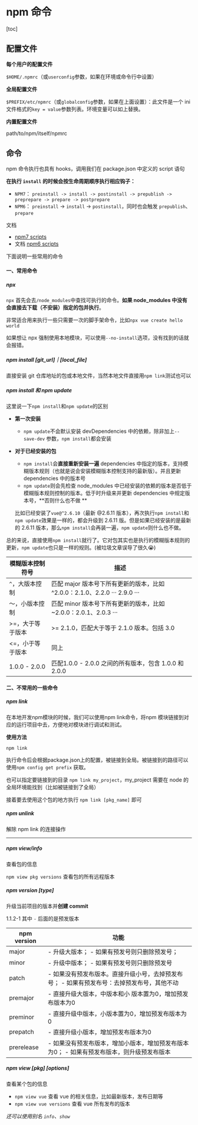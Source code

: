 # npm 命令

[toc]

## 配置文件

**每个用户的配置文件**

`$HOME/.npmrc`（或`userconfig`参数，如果在环境或命令行中设置）

**全局配置文件**

`$PREFIX/etc/npmrc`（或`globalconfig`参数，如果在上面设置）：此文件是一个 ini 文件格式的`key = value`参数列表。环境变量可以如上替换。

**内置配置文件**

path/to/npm/itself/npmrc

## 命令

npm 命令执行也具有 hooks，调用我们在 package.json 中定义的 script 语句

**在执行 `install` 的时候会按生命周期顺序执行相应钩子：** 

- `NPM7`： `preinstall -> install -> postinstall -> prepublish -> preprepare -> prepare -> postprepare` 
- `NPM6`： `preinstall` -> `install` -> `postinstall`，同时也会触发 `prepublish`、`prepare` 

文档 

- [npm7 scripts](https://link.segmentfault.com/?enc=9zq0v54Tk7tWkRgiVlx0nA%3D%3D.dFVGvQ39ymMeixrbnKTWrXpsxRBy6ri7x%2B%2F6VS5nl0NRcY2mp23qrMEF2DrYy7i2) 
- 文档 [npm6 scripts](https://link.segmentfault.com/?enc=mDy03RZZCFx6PJe8uM4cxQ%3D%3D.gDzTZYOyM3e5TifQdHwYFJQXaMqLpVq9SSpeZlAMS0pGSqxJ2a572BbITboVQDrk) 

下面说明一些常用的命令

#### 一、常用命令

##### npx

`npx` 首先会去`/node_modules`中查找可执行的命令。**如果 node_modules 中没有会直接去下载（不安装）指定的包并执行**。

非常适合用来执行一些只需要一次的脚手架命令，比如`npx vue create hello world`

如果想让 npx 强制使用本地模块，可以使用`--no-install`选项，没有找到的话就会报错。

##### npm install [git_url]｜[local_file]

直接安装 git 仓库地址的包或本地文件，当然本地文件直接用`npm link`测试也可以

##### npm install 和 npm update

这里说一下`npm install`和`npm update`的区别

- **第一次安装** 

  - `npm update`不会默认安装 devDependencies 中的依赖，除非加上`--save-dev` 参数，`npm install`都会安装

- **对于已经安装的包** 

  - `npm install`会**直接重新安装一遍** dependencies 中指定的版本，支持模糊版本规则（也就是说会安装模糊版本控制支持的最新版）。并且更新 dependencies 中的版本号
  - `npm update`则会先检查 node_modules 中已经安装的依赖的版本是否低于模糊版本规则控制的版本。低于时升级来并更新 dependencies 中规定版本号，**否则什么也不做 **

  比如已经安装了`vue@^2.6.10`（最新 @2.6.11 版本），再次执行`npm install`和`npm update`效果是一样的，都会升级到 2.6.11 版。但是如果已经安装的是最新的 2.6.11 版本，那么`npm install`会再装一遍，`npm update`则什么也不做。

总的来说，直接使用`npm install`就行了。它对包其实也是执行的模糊版本规则的更新，`npm update`也只是一样的规则。(被垃圾文章误导了很久😭)

| 模糊版本控制符号 | 描述                                                         |
| ---------------- | ------------------------------------------------------------ |
| `^`，大版本控制  | 匹配 major 版本号下所有更新的版本，比如 ^2.0.0：2.1.0、2.2.0 ··· 2.9.0 ··· |
| ～，小版本控制   | 匹配 minor 版本号下所有更新的版本，比如 ~2.0.0：2.0.1、2.0.3 ··· |
| >=，大于等于版本 | >= 2.1.0，匹配大于等于 2.1.0 版本。包括 3.0                  |
| <=，小于等于版本 | 同上                                                         |
| 1.0.0 - 2.0.0    | 匹配1.0.0 - 2.0.0 之间的所有版本，包含 1.0.0 和 2.0.0        |



#### 二、不常用的一些命令

##### npm link

在本地开发npm模块的时候，我们可以使用npm link命令，将npm 模块链接到对应的运行项目中去，方便地对模块进行调试和测试。

**使用方法**

`npm link`

执行命令后会根据package.json上的配置，被链接到全局。被链接到的路径可以使用`npm config get prefix` 获取。

也可以指定要链接到的目录 `npm link my_project`，my_project 需要在 node 的全局环境能找到（比如被链接到了全局）

接着要去使用这个包的地方执行 `npm link [pkg_name]` 即可

##### npm unlink

解除 npm link 的连接操作

---

##### npm view/info

查看包的信息

`npm view pkg versions` 查看包的所有远程版本

##### npm version [type]

升级当前项目的版本并**创建 commit** 

1.1.2-1 其中 `-` 后面的是预发版本

| npm version | 功能                                                         |
| ----------- | ------------------------------------------------------------ |
| major       | - 升级大版本； - 如果有预发号则只删除预发号；                |
| minor       | - 升级中版本； - 如果有预发号则只删除预发号                  |
| patch       | - 如果没有预发布版本。直接升级小号，去掉预发布号； - 如果有预发布号：去掉预发布号，其他不动 |
| premajor    | - 直接升级大版本，中版本和小 版本置为0，增加预发布版本为0    |
| preminor    | - 直接升级中版本，小版本置为0，增加预发布版本为0             |
| prepatch    | - 直接升级小版本，增加预发布版本为0                          |
| prerelease  | - 如果没有预发布版本，增加小版本，增加预发布版本为0；  - 如果有预发布版本，则升级预发布版本 |

##### npm view [pkg] [options]

查看某个包的信息

- `npm view vue` 查看 vue 的相关信息，比如最新版本，发布日期等
- `npm view vue versions` 查看 vue 所有发布的版本

*还可以使用别名 `info`、`show`* 

